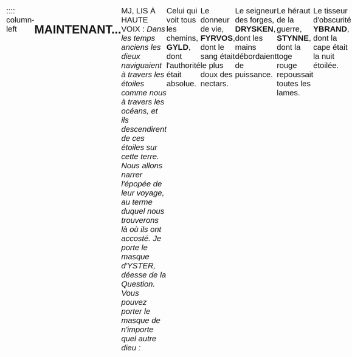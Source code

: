 :::: column-left
## MAINTENANT...
MJ, LIS À HAUTE VOIX :
_Dans les temps anciens les dieux naviguaient à travers les étoiles comme nous à travers les océans,
et ils descendirent de ces étoiles sur cette terre.
Nous allons narrer l'épopée de leur voyage,
au terme duquel nous trouverons là où ils ont accosté.
Je porte le masque d'YSTER, déesse de la Question.
Vous pouvez porter le masque de n'importe quel autre dieu :_

<br>

Celui qui voit tous les chemins, **GYLD**, dont l'authorité était absolue.

Le donneur de vie, **FYRVOS**, dont le sang était le plus doux des nectars.

Le seigneur des forges, **DRYSKEN**, dont les mains débordaient de puissance.

Le héraut de la guerre, **STYNNE**, dont la toge rouge repoussait toutes les lames.

Le tisseur d'obscurité, **YBRAND**, dont la cape était la nuit étoilée.

<br>

_Je vais vous poser des questions, and vous me direz ce qu'accomplirent les dieux
dans ces temps anciens. Vous êtes un médium pour leurs rêves immortels.
Ces rêves nous diront où nous rendre pour trouver leur arche._

<br>

**LES SIX RÊVES**

LA VEILLÉE : Les dieux se réveillent de leur sommeil à bord de l'arche

RÉVÉLATION : Les démons font connaître leur présence

DESCENTE : Les dieux descendent en enfer pour comprendre les démons

DEUIL : Les démons capturent l'un des dieux en leur demeure

FORGE : Les dieux façonnent leurs masques pour qu'on les reconnaisse

CHUTE : L'arche argentée accoste sur nos côtes

<br>

Quand vous parlez durant votre pélerinage dans le _Maintenant_,
décrivez les actions de votre dieu à la troisième personne du passé.
Vous êtes une glorieuse créature aux pouvoirs inimaginables,
et vous commandez au cosmos.
Quand vous vous mesurez à des défis immenses - du genre qui ferait hésiter un dieu -
tirez une carte et placez-l face cachée devant vous.
Décrivez l'issue que vous souhaitez mais conservez la carte.

<br>

Quand le MJ considère que vous avez décrit le rêve en cours,
passez au _Alors_.

<br>

UNE FOIS LE SIXIÈME RÊVE COMPLÉTÉ, vous avez trouvé l'arche.
À quoi ressemble-t-elle ? Quels anciens mystères peuvent y être découverts ?
Comment vos frêles enveloppes mortelles sont-elles brisées
et projetées les unes contre les autres par les forces divines ?
Qu'apprendront les gens de votre orgueil démesuré ?
::::

![](img/title.png)

:::: column-right
## ...ALORS
MJ, LIS À HAUTE VOIX :
_Alestras, le vaisseau-colonie de la taille d'une ville,
est hors de contrôle et tombe en flèche sur HX-9,
une planète habitable à la lisière de l'espace civilisé.
Vous serez connus comme des dieux dans le futur,
mais pour le moment vous êtes des humains blessés et apeurés s'efforçant de survivre.
Chaque dieu à un membre d'équipage équivalent dans le passé :_

<br>

Sous-lieutenant **GOLDBERG**, le seul officier à ne pas avoir été affecté par la psychose du sommeil cryogénique.

Docteur **VOSS**, accro au delà de tout espoir de rémission aux barbituriques.

Ingénieur de 3e classe **DRESDEN**, au cachot pour avoir volé des batteries à plasma.

Marshall **STEIN**, officier de sécurité, salement blessé lors de la catastrophe initiale.

**BRANDT**, un passager clandestin, en cavale pour trahison, sédition et trafic de narcotiques.

<br>

**QUE S'EST-IL PASSÉ ?**

1. Des robotos moissonneurs détraqués, broyant la matière organique pour en tirer du carburant
2. Une brêche du confinement nucléaire, des vagues mortelles s'engouffrent et décapent les corridors
3. Des abbérations de terraformation, des tentatucles de carbone gris broyant l'armature
4. Folie infectieuse, un murmure aiguisé et argenté venu de l'obscurité entre les étoiles
5. Des manifestations spectrales, des fantômes affâmés régnent sur le vaisseau
6. Défaillance du système de clonage, des humanoïdes à la peau transparente mettent tout en pièce en hurlant

<br>

(Le danger reste une menace dans le _Maintenant_.)

<br>

Quand vous agissez sur l'_Alestras_ dans le _Alors_, décrivez les actions de votre membre d'équipage
à la première personne du présent.
Montrez-nous ce qui s'est vraiment passé et traduisez les visions divines en événements réels.
Alors que vous approchez du moment où vous avez tiré votre carte dans le _Maintenant_,
retournez-la et intérprêtez le résultat selon ce tableau :

<br>

**A-5** Votre peur prend le dessus, vous échouez. _Le MJ raconte._

**6-9** Vous réusissez, mais le prix est élevé. _Le MJ raconte._

**6-9** Vous réusissez sans conséquence majeure. _Vous racontez._

<br>

Une fois que vous avez expliqué ce qui s'est vraiment passé sur le vaisseau,
retournez au _Maintenant_ et interprêtez le rêve suivant.

<br>

QUAND IL N'Y A PLUS DE RÊVE À INTERPRÊTER, vous vous écrasez sur HX-9,
en maudissant tous ceux qui oseraient vous approcher.
::::

<style>
body {
  font-family: Arial;
  font-size: 1.3rem;
  /* Should make font rendering prettier: */
  text-rendering: optimizeLegibility !important;
  max-width: 80rem;
  margin: 2rem auto;
  display: flex;
}
p { margin: 0; }
ol { padding: 0 .8rem; margin: 0; }
.column-left, .column-right { flex: 1; }
.column-right h2 { text-align: right; }
@media print {
  body {
    font-size: .85rem;
    margin: 0 auto;
  }
  h2 { margin-bottom: .5rem; }
  img { max-width: 6rem; }
}
</style>
